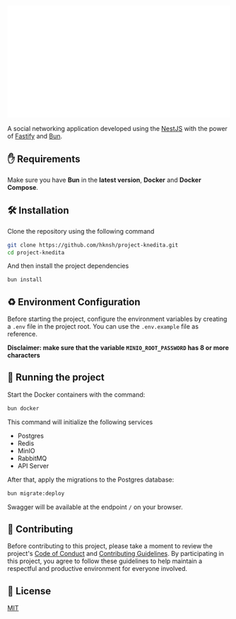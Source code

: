 <p align="center">
  <picture>
    <source media="(prefers-color-scheme: dark)" srcset="./resources/logo-light.svg">
    <source media="(prefers-color-scheme: light)" srcset="./resources/logo-dark.svg">
    <img alt="Project Knedita" src="./resources/logo-light.svg" width="700">
  </picture>
</p>

A social networking application developed using the [NestJS](https://nestjs.com/) with
the power of [Fastify](https://fastify.dev/) and [Bun](https://bun.sh/).

## ✋ Requirements
Make sure you have **Bun** in the **latest version**, **Docker** and **Docker Compose**.

## 🛠️ Installation
Clone the repository using the following command
```bash
git clone https://github.com/hknsh/project-knedita.git
cd project-knedita
```
And then install the project dependencies
```bash
bun install
```

## ♻️ Environment Configuration
Before starting the project, configure the environment variables by creating a `.env` file in the project
root. You can use the `.env.example` file as reference.

**Disclaimer: make sure that the variable `MINIO_ROOT_PASSWORD` has 8 or more characters**

## 🏁 Running the project
Start the Docker containers with the command:
```bash
bun docker
```
This command will initialize the following services

- Postgres
- Redis
- MinIO
- RabbitMQ
- API Server

After that, apply the migrations to the Postgres database:
```bash
bun migrate:deploy
```

Swagger will be available at the endpoint `/` on your browser.

## 👷 Contributing
Before contributing to this project, please take a moment to review the project's
[Code of Conduct](https://github.com/hknsh/project-knedita/blob/improvements/CODE_OF_CONDUCT.md) and
[Contributing Guidelines](https://github.com/hknsh/project-knedita/blob/improvements/CONTRIBUTING.md).
By participating in this project, you agree to follow these guidelines to help maintain a
respectful and productive environment for everyone involved.

## 📜 License

[MIT](https://choosealicense.com/licenses/mit/)
